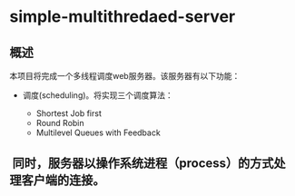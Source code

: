 # simple-multithredaed-server

## 概述

本项目将完成一个多线程调度web服务器。该服务器有以下功能：

- 调度(scheduling)。将实现三个调度算法：
  
  + Shortest Job first
  + Round Robin
  + Multilevel Queues with Feedback
  
  同时，服务器以操作系统进程（process）的方式处理客户端的连接。
- 
